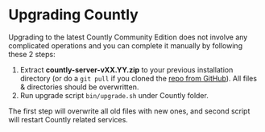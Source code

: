 # Upgrading Countly

Upgrading to the latest Countly Community Edition does not involve any complicated operations and you can complete it manually by following these 2 steps:

1. Extract **countly-server-vXX.YY.zip** to your previous installation directory (or do a `git pull` if you cloned the [repo from GitHub](https://github.com/Countly/countly-server)). All files & directories should be overwritten.
2. Run upgrade script `bin/upgrade.sh` under Countly folder.

The first step will overwrite all old files with new ones, and second script will restart Countly related services.
